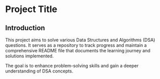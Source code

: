 # Project Title

   ## Introduction

   This project aims to solve various Data Structures and Algorithms (DSA) questions. 
   It serves as a repository to track progress and maintain a comprehensive README file 
   that documents the learning journey and solutions implemented.

   The goal is to enhance problem-solving skills and gain a deeper understanding of DSA concepts.